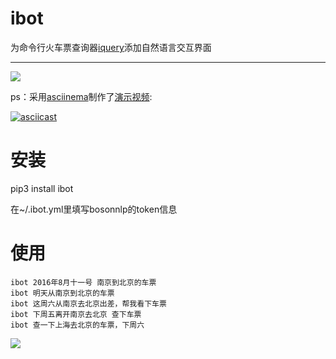 # ibot
为命令行火车票查询器[iquery](https://github.com/wwj718/ibot)添加自然语言交互界面

---

![](http://oav6fgfj1.bkt.clouddn.com/ibot13761852.png)

ps：采用[asciinema](https://github.com/asciinema/asciinema)制作了[演示视频](https://asciinema.org/a/69utp9gpwal1y85lyv01kbhe2):

[![asciicast](https://asciinema.org/a/69utp9gpwal1y85lyv01kbhe2.png)](https://asciinema.org/a/69utp9gpwal1y85lyv01kbhe2)





# 安装
pip3 install ibot

在~/.ibot.yml里填写bosonnlp的token信息

# 使用
```
ibot 2016年8月十一号 南京到北京的车票
ibot 明天从南京到北京的车票
ibot 这周六从南京去北京出差，帮我看下车票
ibot 下周五离开南京去北京 查下车票
ibot 查一下上海去北京的车票，下周六
```

![](http://oav6fgfj1.bkt.clouddn.com/ibot13761852.png)


